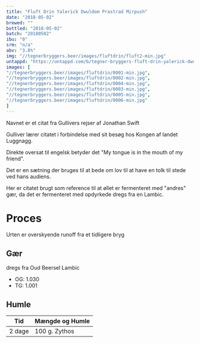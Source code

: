 ```yaml
---
title: "Fluft Drin Yalerick Dwuldom Prastrad Mirpush"
date: "2018-05-02"
brewed: ""
bottled: "2018-05-02"
batch: "20180502"
ibu: "0"
srm: "n/a"
abv: "3.8%"
img: "//tegnerbryggers.beer/images/fluftdrin/fluft2-min.jpg"
untappd: "https://untappd.com/b/tegner-bryggers-fluft-drin-yalerick-dwuldom-prastrad-mirpush/2640873"
images: [
"//tegnerbryggers.beer/images/fluftdrin/0001-min.jpg",
"//tegnerbryggers.beer/images/fluftdrin/0002-min.jpg",
"//tegnerbryggers.beer/images/fluftdrin/0004-min.jpg",
"//tegnerbryggers.beer/images/fluftdrin/0003-min.jpg",
"//tegnerbryggers.beer/images/fluftdrin/0005-min.jpg",
"//tegnerbryggers.beer/images/fluftdrin/0006-min.jpg"
]
---
```


Navnet er et citat fra Gullivers rejser af Jonathan Swift

Gulliver lærer citatet i forbindelse med sit besøg hos Kongen af landet Luggnagg.

Direkte oversat til engelsk betyder det "My tongue is in the mouth of my friend".

Det er en sætning der bruges til at bede om lov til at have en tolk til stede ved hans audiens.

Her er citatet brugt som reference til at øllet er fermenteret med "andres" gær, da det er fermenteret med opdyrkede dregs fra en Lambic.

# Proces

Urten er overskyende runoff fra et tidligere bryg

## Gær

dregs fra Oud Beersel Lambic

* OG: 1.030
* TG: 1.001

## Humle

| Tid    | Mængde og Humle |
| ------ | --------------- |
| 2 dage | 100 g. Zythos   |
